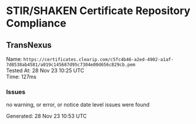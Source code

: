 # STIR/SHAKEN Certificate Repository Compliance

## TransNexus

Name: `https://certificates.clearip.com/c5fc4b46-a2ed-4902-a1af-7d8538ab4581/a019c145687d95c7304e00d656c829cb.pem`\
Tested At: 28 Nov 23 10:25 UTC\
Time: 127ms

### Issues

no warning, or error, or notice date level issues were found

Generated: 28 Nov 23 10:53 UTC